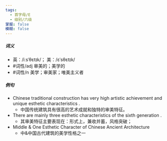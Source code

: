 ```yaml
---
tags:
  - 首字母/E
  - 级别/六级
掌握: false
模糊: false
---
```

##### 词义
- 英：/iːsˈθɛtɪk/； 美：/ɛˈsθɛtɪk/
- #词性/adj  审美的；美学的
- #词性/n  美学；审美家；唯美主义者
##### 例句
- Chinese traditional construction has very high artistic achievement and unique esthetic characteristics .
	- 中国传统建筑具有很高的艺术成就和独特的审美特征。
- There are mainly three esthetic characteristics of the sixth generation .
	- 其审美特征主要表现在：形式上，兼收并蓄，风格突破；
- Middle & One Esthetic Character of Chinese Ancient Architecture
	- 中&中国古代建筑的美学性格之一
